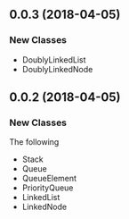 <a name="0.0.3"></a>
## 0.0.3 (2018-04-05)

### New Classes

- DoublyLinkedList
- DoublyLinkedNode

<a name="0.0.2"></a>
## 0.0.2 (2018-04-05)

### New Classes

The following 

- Stack
- Queue
- QueueElement
- PriorityQueue
- LinkedList
- LinkedNode



